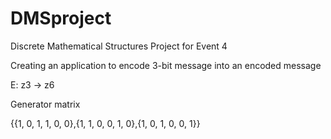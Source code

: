 # DMSproject
Discrete Mathematical Structures Project for Event 4

Creating an application to encode 3-bit message into an encoded message

E: z3 -> z6

Generator matrix

{{1, 0, 1, 1, 0, 0},{1, 1, 0, 0, 1, 0},{1, 0, 1, 0, 0, 1}}
